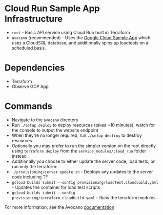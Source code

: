 # Cloud Run Sample App Infrastructure
 - `root` - Basic API service using Cloud Run built in Terraform
 - `avocano` (recommended) - Uses the [Google Cloud Sample App](https://github.com/GoogleCloudPlatform/avocano) which uses a CloudSQL database, and additionally spins up loadtests on a scheduled basis.

# Dependencies
 - Terraform
 - Observe GCP App

# Commands
 - Navigate to the `avocano` directory
 - Run `./setup deploy` to deploy resources (takes ~10 minutes), watch for the console to output the website endpoint
 - When they're no longer required, run `./setup destroy` to destroy resources
 - Optionally you may prefer to run the simpler version on the root directly using `terraform deploy` from the `service_modules/cloud_run` folder instead
 - Additionally you choose to either update the server code, load tests, or run only the terraform:
  - `./provisioning/server.update.sh` - Deploys any updates to the server code including TF
  - `gcloud builds submit --config provisioning/loadtest.cloudbuild.yaml` - Updates the container for load test scripts
  - `gcloud builds submit --config provisioning/terraform.cloudbuild.yaml` - Runs the terraform modules

For more information, see the Avocano [documentation](avocano/README.md)